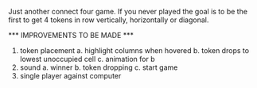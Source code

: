 Just another connect four game. If you never played the goal is to be the first to get 4 tokens in row vertically, horizontally or diagonal.

*** IMPROVEMENTS TO BE MADE ***
1. token placement
    a. highlight columns when hovered
    b. token drops to lowest unoccupied cell
    c. animation for b
2. sound
    a. winner
    b. token dropping
    c. start game
3. single player against computer
